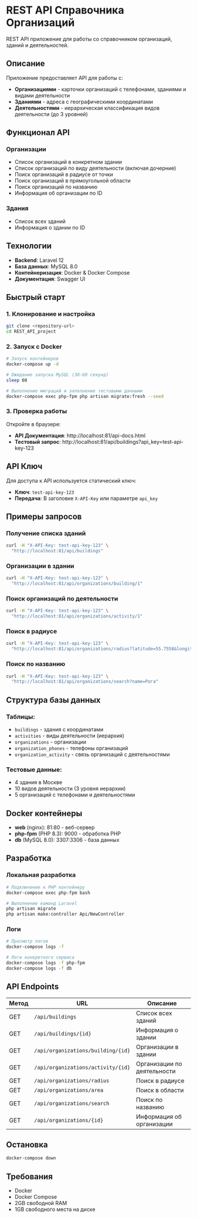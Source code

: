 # REST API Справочника Организаций

REST API приложение для работы со справочником организаций, зданий и деятельностей.

## Описание

Приложение предоставляет API для работы с:
- **Организациями** - карточки организаций с телефонами, зданиями и видами деятельности
- **Зданиями** - адреса с географическими координатами
- **Деятельностями** - иерархическая классификация видов деятельности (до 3 уровней)

## Функционал API

### Организации
- Список организаций в конкретном здании
- Список организаций по виду деятельности (включая дочерние)
- Поиск организаций в радиусе от точки
- Поиск организаций в прямоугольной области
- Поиск организаций по названию
- Информация об организации по ID

### Здания
- Список всех зданий
- Информация о здании по ID

## Технологии

- **Backend**: Laravel 12
- **База данных**: MySQL 8.0
- **Контейнеризация**: Docker & Docker Compose
- **Документация**: Swagger UI

## Быстрый старт

### 1. Клонирование и настройка

```bash
git clone <repository-url>
cd REST_API_project
```

### 2. Запуск с Docker

```bash
# Запуск контейнеров
docker-compose up -d

# Ожидание запуска MySQL (30-60 секунд)
sleep 60

# Выполнение миграций и заполнение тестовыми данными
docker-compose exec php-fpm php artisan migrate:fresh --seed
```

### 3. Проверка работы

Откройте в браузере:
- **API Документация**: http://localhost:81/api-docs.html
- **Тестовый запрос**: http://localhost:81/api/buildings?api_key=test-api-key-123

## API Ключ

Для доступа к API используется статический ключ:
- **Ключ**: `test-api-key-123`
- **Передача**: В заголовке `X-API-Key` или параметре `api_key`

## Примеры запросов

### Получение списка зданий
```bash
curl -H "X-API-Key: test-api-key-123" \
  "http://localhost:81/api/buildings"
```

### Организации в здании
```bash
curl -H "X-API-Key: test-api-key-123" \
  "http://localhost:81/api/organizations/building/1"
```

### Поиск организаций по деятельности
```bash
curl -H "X-API-Key: test-api-key-123" \
  "http://localhost:81/api/organizations/activity/1"
```

### Поиск в радиусе
```bash
curl -H "X-API-Key: test-api-key-123" \
  "http://localhost:81/api/organizations/radius?latitude=55.7558&longitude=37.6176&radius=5"
```

### Поиск по названию
```bash
curl -H "X-API-Key: test-api-key-123" \
  "http://localhost:81/api/organizations/search?name=Рога"
```

## Структура базы данных

### Таблицы:
- `buildings` - здания с координатами
- `activities` - виды деятельности (иерархия)
- `organizations` - организации
- `organization_phones` - телефоны организаций
- `organization_activity` - связь организаций с деятельностями

### Тестовые данные:
- 4 здания в Москве
- 10 видов деятельности (3 уровня иерархии)
- 5 организаций с телефонами и деятельностями

## Docker контейнеры

- **web** (nginx): 81:80 - веб-сервер
- **php-fpm** (PHP 8.3): 9000 - обработка PHP
- **db** (MySQL 8.0): 3307:3306 - база данных

## Разработка

### Локальная разработка
```bash
# Подключение к PHP контейнеру
docker-compose exec php-fpm bash

# Выполнение команд Laravel
php artisan migrate
php artisan make:controller Api/NewController
```

### Логи
```bash
# Просмотр логов
docker-compose logs -f

# Логи конкретного сервиса
docker-compose logs -f php-fpm
docker-compose logs -f db
```

## API Endpoints

| Метод | URL | Описание |
|-------|-----|----------|
| GET | `/api/buildings` | Список всех зданий |
| GET | `/api/buildings/{id}` | Информация о здании |
| GET | `/api/organizations/building/{id}` | Организации в здании |
| GET | `/api/organizations/activity/{id}` | Организации по деятельности |
| GET | `/api/organizations/radius` | Поиск в радиусе |
| GET | `/api/organizations/area` | Поиск в области |
| GET | `/api/organizations/search` | Поиск по названию |
| GET | `/api/organizations/{id}` | Информация об организации |

## Остановка

```bash
docker-compose down
```

## Требования

- Docker
- Docker Compose
- 2GB свободной RAM
- 1GB свободного места на диске
